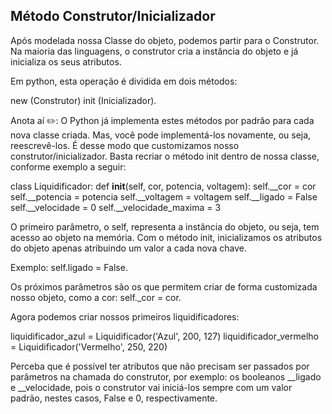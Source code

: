 ## Método Construtor/Inicializador

Após modelada nossa Classe do objeto, podemos partir para o Construtor. Na maioria das linguagens, o construtor cria a instância do objeto e já inicializa os seus atributos.

Em python, esta operação é dividida em dois métodos:

new (Construtor)
init (Inicializador).

Anota aí ✏️: O Python já implementa estes métodos por padrão para cada nova classe criada. Mas, você pode implementá-los novamente, ou seja, reescrevê-los. É desse modo que customizamos nosso construtor/inicializador.
Basta recriar o método init dentro de nossa classe, conforme exemplo a seguir:

class Liquidificador:
    def __init__(self, cor, potencia, voltagem):
        self.__cor = cor
        self.__potencia = potencia
        self.__voltagem = voltagem
        self.__ligado = False
        self.__velocidade = 0
        self.__velocidade_maxima = 3

O primeiro parâmetro, o self, representa a instância do objeto, ou seja, tem acesso ao objeto na memória. Com o método init, inicializamos os atributos do objeto apenas atribuindo um valor a cada nova chave.

Exemplo: self.ligado = False.

Os próximos parâmetros são os que permitem criar de forma customizada nosso objeto, como a cor: self._cor = cor.

Agora podemos criar nossos primeiros liquidificadores:

liquidificador_azul = Liquidificador('Azul', 200, 127)
liquidificador_vermelho = Liquidificador('Vermelho', 250, 220)

Perceba que é possível ter atributos que não precisam ser passados por parâmetros na chamada do construtor, por exemplo: os booleanos __ligado e __velocidade, pois o construtor vai iniciá-los sempre com um valor padrão, nestes casos, False e 0, respectivamente.

